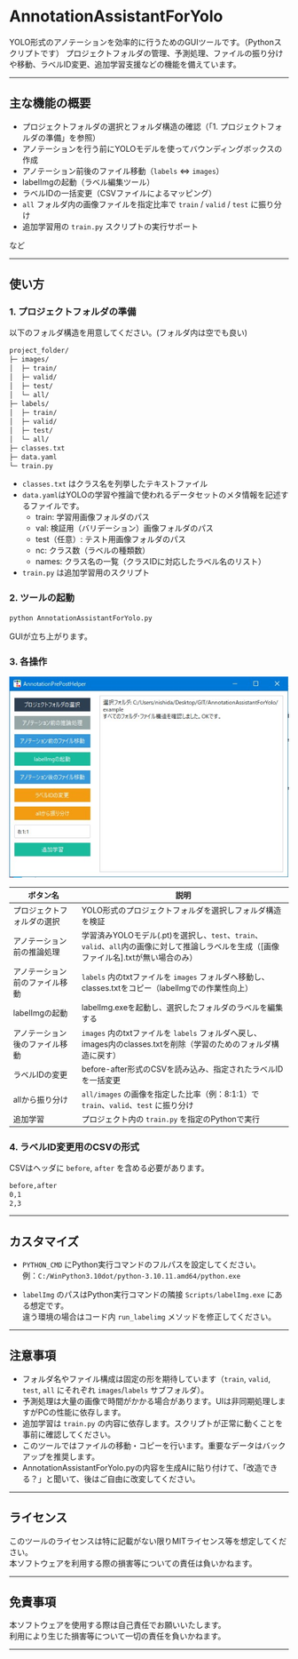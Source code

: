 # AnnotationAssistantForYolo

YOLO形式のアノテーションを効率的に行うためのGUIツールです。（Pythonスクリプトです）
プロジェクトフォルダの管理、予測処理、ファイルの振り分けや移動、ラベルID変更、追加学習支援などの機能を備えています。

---

## 主な機能の概要

* プロジェクトフォルダの選択とフォルダ構造の確認（「1. プロジェクトフォルダの準備」を参照）
* アノテーションを行う前にYOLOモデルを使ってバウンディングボックスの作成
* アノテーション前後のファイル移動（`labels` ⇔ `images`）
* labelImgの起動（ラベル編集ツール）
* ラベルIDの一括変更（CSVファイルによるマッピング）
* `all` フォルダ内の画像ファイルを指定比率で `train` / `valid` / `test` に振り分け
* 追加学習用の `train.py` スクリプトの実行サポート

など

---

## 使い方

### 1. プロジェクトフォルダの準備

以下のフォルダ構造を用意してください。(フォルダ内は空でも良い)


```
project_folder/
├─ images/
│  ├─ train/
│  ├─ valid/
│  ├─ test/
│  └─ all/
├─ labels/
│  ├─ train/
│  ├─ valid/
│  ├─ test/
│  └─ all/
├─ classes.txt
├─ data.yaml
└─ train.py
```

* `classes.txt` はクラス名を列挙したテキストファイル
* `data.yaml`はYOLOの学習や推論で使われるデータセットのメタ情報を記述するファイルです。
  - train: 学習用画像フォルダのパス  
  - val: 検証用（バリデーション）画像フォルダのパス  
  - test（任意）: テスト用画像フォルダのパス  
  - nc: クラス数（ラベルの種類数）  
  - names: クラス名の一覧（クラスIDに対応したラベル名のリスト）
* `train.py` は追加学習用のスクリプト

### 2. ツールの起動

```bash
python AnnotationAssistantForYolo.py
```

GUIが立ち上がります。  

### 3. 各操作

![画面の説明](screenshot01.jpg)

| ボタン名                  | 説明                                                          |
|---------------------------|---------------------------------------------------------------|
| プロジェクトフォルダの選択 | YOLO形式のプロジェクトフォルダを選択しフォルダ構造を検証          |
| アノテーション前の推論処理     | 学習済みYOLOモデル(.pt)を選択し、`test`、`train`、`valid`、`all`内の画像に対して推論しラベルを生成（[画像ファイル名].txtが無い場合のみ） |
| アノテーション前のファイル移動 | `labels` 内のtxtファイルを `images` フォルダへ移動し、classes.txtをコピー（labelImgでの作業性向上）    |
| labelImgの起動               | labelImg.exeを起動し、選択したフォルダのラベルを編集する              |
| アノテーション後のファイル移動 | `images` 内のtxtファイルを `labels` フォルダへ戻し、images内のclasses.txtを削除（学習のためのフォルダ構造に戻す） |
| ラベルIDの変更                | before-after形式のCSVを読み込み、指定されたラベルIDを一括変更             |
| allから振り分け               | `all/images` の画像を指定した比率（例：8:1:1）で `train`、`valid`、`test` に振り分け |
| 追加学習                      | プロジェクト内の `train.py` を指定のPythonで実行                    |

### 4. ラベルID変更用のCSVの形式

CSVはヘッダに `before`, `after` を含める必要があります。

```csv
before,after
0,1
2,3
```

---

## カスタマイズ

- `PYTHON_CMD` にPython実行コマンドのフルパスを設定してください。  
  例：`C:/WinPython3.10dot/python-3.10.11.amd64/python.exe` 

- `labelImg` のパスはPython実行コマンドの隣接 `Scripts/labelImg.exe` にある想定です。  
  違う環境の場合はコード内 `run_labelimg` メソッドを修正してください。

---

## 注意事項

- フォルダ名やファイル構成は固定の形を期待しています（`train`, `valid`, `test`, `all` にそれぞれ `images`/`labels` サブフォルダ）。  
- 予測処理は大量の画像で時間がかかる場合があります。UIは非同期処理しますがPCの性能に依存します。  
- 追加学習は `train.py` の内容に依存します。スクリプトが正常に動くことを事前に確認してください。  
- このツールではファイルの移動・コピーを行います。重要なデータはバックアップを推奨します。
- AnnotationAssistantForYolo.pyの内容を生成AIに貼り付けて、「改造できる？」と聞いて、後はご自由に改変してください。

---

## ライセンス

このツールのライセンスは特に記載がない限りMITライセンス等を想定してください。  
本ソフトウェアを利用する際の損害等についての責任は負いかねます。

---

## 免責事項

本ソフトウェアを使用する際は自己責任でお願いいたします。  
利用により生じた損害等について一切の責任を負いかねます。

---


